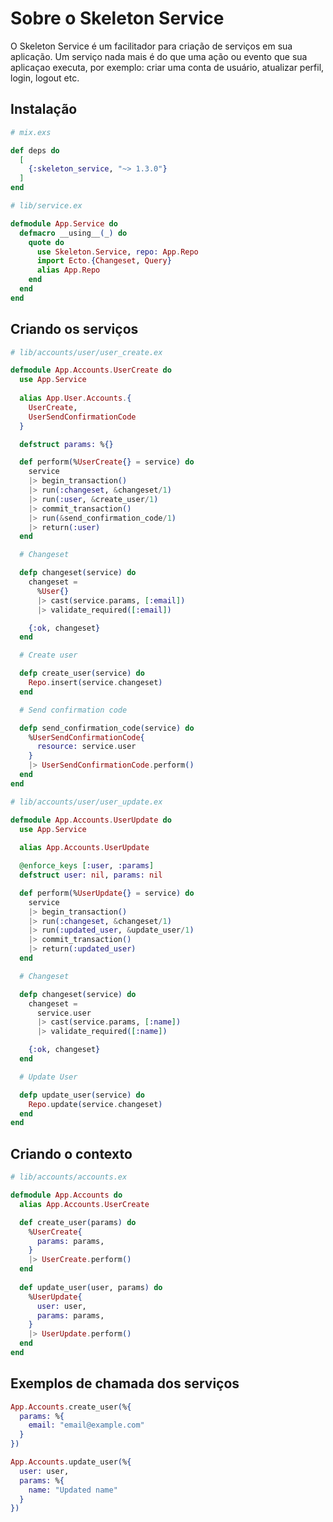 # Sobre o Skeleton Service

O Skeleton Service é um facilitador para criação de serviços em sua aplicação.
Um serviço nada mais é do que uma ação ou evento que sua aplicaçao executa, por exemplo: criar uma conta de usuário,
atualizar perfil, login, logout etc.

## Instalação

```elixir
# mix.exs

def deps do
  [
    {:skeleton_service, "~> 1.3.0"}
  ]
end
```

```elixir
# lib/service.ex

defmodule App.Service do
  defmacro __using__(_) do
    quote do
      use Skeleton.Service, repo: App.Repo
      import Ecto.{Changeset, Query}
      alias App.Repo
    end
  end
end
```

## Criando os serviços

```elixir
# lib/accounts/user/user_create.ex

defmodule App.Accounts.UserCreate do
  use App.Service
  
  alias App.User.Accounts.{
    UserCreate,
    UserSendConfirmationCode
  }

  defstruct params: %{}

  def perform(%UserCreate{} = service) do
    service
    |> begin_transaction()
    |> run(:changeset, &changeset/1)
    |> run(:user, &create_user/1)
    |> commit_transaction()
    |> run(&send_confirmation_code/1)
    |> return(:user)
  end

  # Changeset

  defp changeset(service) do
    changeset =
      %User{}
      |> cast(service.params, [:email])
      |> validate_required([:email])

    {:ok, changeset}
  end

  # Create user

  defp create_user(service) do
    Repo.insert(service.changeset)
  end

  # Send confirmation code

  defp send_confirmation_code(service) do
    %UserSendConfirmationCode{
      resource: service.user
    }
    |> UserSendConfirmationCode.perform()
  end
end

```

```elixir
# lib/accounts/user/user_update.ex 

defmodule App.Accounts.UserUpdate do
  use App.Service
  
  alias App.Accounts.UserUpdate

  @enforce_keys [:user, :params]
  defstruct user: nil, params: nil

  def perform(%UserUpdate{} = service) do
    service
    |> begin_transaction()
    |> run(:changeset, &changeset/1)
    |> run(:updated_user, &update_user/1)
    |> commit_transaction()
    |> return(:updated_user)
  end

  # Changeset

  defp changeset(service) do
    changeset =
      service.user
      |> cast(service.params, [:name])
      |> validate_required([:name])

    {:ok, changeset}
  end

  # Update User

  defp update_user(service) do
    Repo.update(service.changeset)
  end
end
```

## Criando o contexto

```elixir
# lib/accounts/accounts.ex

defmodule App.Accounts do
  alias App.Accounts.UserCreate

  def create_user(params) do
    %UserCreate{
      params: params,
    }
    |> UserCreate.perform()
  end
  
  def update_user(user, params) do
    %UserUpdate{
      user: user,
      params: params,
    }
    |> UserUpdate.perform()
  end
end
```

## Exemplos de chamada dos serviços

```elixir
App.Accounts.create_user(%{
  params: %{
    email: "email@example.com"
  }
})

App.Accounts.update_user(%{
  user: user,
  params: %{
    name: "Updated name"
  }
})
```
